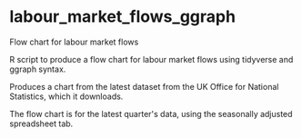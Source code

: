 # labour_market_flows_ggraph
Flow chart for labour market flows

R script to produce a flow chart for labour market flows using tidyverse and ggraph syntax. 

Produces a chart from the latest dataset from the UK Office for National Statistics, which it downloads.

The flow chart is for the latest quarter's data, using the seasonally adjusted spreadsheet tab.
